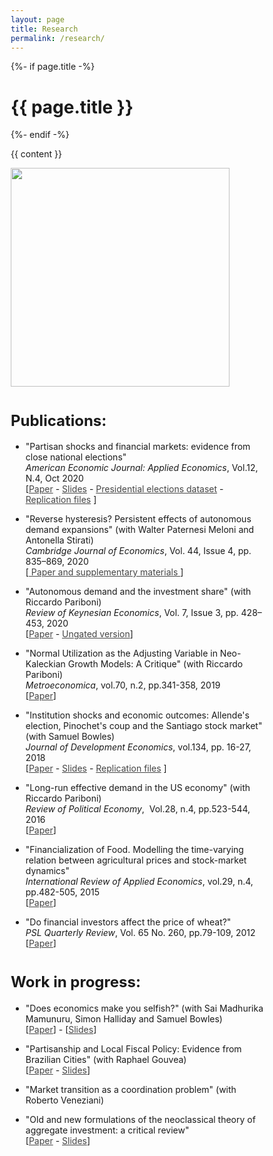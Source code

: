 ```yaml
---
layout: page
title: Research
permalink: /research/
---
```


<div class="home">
  {%- if page.title -%}
    <h1 class="page-heading">{{ page.title }}</h1>
  {%- endif -%}

  {{ content }}

<head>
<meta name="viewport">
<style>
* {
  box-sizing: border-box;
}

/* Create two unequal columns that floats next to each other */
.column {
  float: left;
  padding: 10px;
}

.left {
  width: 30%;
}

.right {
  width: 70%;
}

/* Clear floats after the columns */
.row:after {
  content: "";
  display: table;
  clear: both;
}
</style>
</head>
<body>

<div class="row">
  <div class="column left">
<img class="wp-image-1072 alignleft" src="https://danielegirardi.github.io/foto_cv.jpg" alt="" width="350" />
  </div>
  <div class="column right">
    
</div>
</div>  
</body>  
    
<h1><strong style="font-size: 1.5rem;">
Publications:</strong></h1>
<ul style="list-style-type: disc;">
 	<li>"Partisan shocks and financial markets: evidence from close national elections" <br/>
    <em>American Economic Journal: Applied Economics</em>, Vol.12, N.4, Oct 2020 <br/>
    [<a style="color: #454545;" href="https://www.aeaweb.org/articles?id=10.1257/app.20190292&&from=f" target="_blank" rel="noopener">Paper</a> - <a style="color: #454545;" href="https://umass.box.com/v/slidespoliticalshocks" target="_blank" rel="noopener">Slides</a> - <a style="color: #454545;" href="https://doi.org/10.7910/DVN/FHCCWY" target="_blank" rel="noopener">Presidential elections dataset</a> - <a style="color: #454545;" href="https://doi.org/10.3886/E115008V1" target="_blank" rel="noopener">Replication files</a>  ]</li>
</ul>
  <ul style="list-style-type: disc;">
 	<li>"Reverse hysteresis? Persistent effects of autonomous demand expansions" (with Walter Paternesi Meloni and Antonella Stirati)<br/> 
    <em>Cambridge Journal of Economics</em>, Vol. 44, Issue 4, pp. 835–869, 2020 <br/>
    [<a style="color: #454545;"href="https://academic.oup.com/cje/article/44/4/835/5826127?guestAccessKey=87f9804a-6bc9-41e1-9b55-27b5e819e937" target="_blank" rel="noopener"> Paper and supplementary materials </a>]</li>
</ul>
  <ul style="list-style-type: disc;">
 	<li>"Autonomous demand and the investment share" (with Riccardo Pariboni)<br/>
     <em>Review of Keynesian Economics</em>, Vol. 7, Issue 3, pp. 428–453, 2020 <br/>
     [<a style="color: #454545;" href="https://doi.org/10.4337/roke.2020.03.07" target="_blank" rel="noopener">Paper</a> - <a style="color: #454545;" href="https://umass.box.com/v/autonomousdemand" target="_blank" rel="noopener">Ungated version</a>]</li>
</ul>
  <ul style="list-style-type: disc;">
 	<li>"Normal Utilization as the Adjusting Variable in Neo-Kaleckian Growth Models: A Critique" (with Riccardo Pariboni)<br/> 
<em>Metroeconomica</em>, vol.70, n.2, pp.341-358, 2019 
<br/>[<a style="color: #454545;" href="https://umass.box.com/v/utilizationpaper" target="_blank" rel="noopener">Paper</a>]</li>
</ul>
<ul style="list-style-type: disc;">
 	<li>"Institution shocks and economic outcomes: Allende's election, Pinochet's coup and the Santiago stock market" (with Samuel Bowles) <br/>
  <em>Journal of Development Economics</em>, vol.134, pp. 16-27, 2018 <br/>
  [<a style="color: #454545;" href="http://tuvalu.santafe.edu/~bowles/2018%20(JDE)%20Chile.pdf" target="_blank" rel="noopener">Paper</a> - <a style="color: #454545;" href="https://umass.box.com/v/chilepaperslides" target="_blank" rel="noopener">Slides</a> - <a style="color: #454545;" href="https://umass.box.com/v/institution-shocks-repl" target="_blank" rel="noopener">Replication files</a> ]</li>
</ul>
 <ul style="list-style-type: disc;">
 	<li>"Long-run effective demand in the US economy" (with Riccardo Pariboni) <br/> 
    <em>Review of Political Economy</em>,  Vol.28, n.4, pp.523-544, 2016 <br/>
    [<a style="color: #454545;" href="http://dx.doi.org/10.1080/09538259.2016.1209893" target="_blank" rel="noopener">Paper</a>]</li>
</ul>
<ul style="list-style-type: disc;">
 	<li>"Financialization of Food. Modelling the time-varying relation between agricultural prices and stock-market dynamics"<br/>
    <em>International Review of Applied Economics</em>, vol.29, n.4, pp.482-505, 2015 <br/>
[<a style="color: #454545;" href="https://umass.box.com/v/financialization-of-food" target="_blank" rel="noopener">Paper</a>]</li>
</ul>
<ul style="list-style-type: disc;">
 	<li>"Do financial investors affect the price of wheat?"<br/> 
    <em>PSL Quarterly Review</em>, Vol. 65 No. 260, pp.79-109, 2012 <br/>
    [<a style="color: #454545;" href="https://ojs.uniroma1.it/index.php/PSLQuarterlyReview/article/view/9936" target="_blank" rel="noopener">Paper</a>]</li>
</ul>

<h1><strong style="font-size: 1.5rem;">
Work in progress:</strong></h1>
<ul style="list-style-type: disc;">
 	<li>"Does economics make you selfish?" (with Sai Madhurika Mamunuru, Simon Halliday and Samuel Bowles) <br/>
      [<a style="color: #454545;"href="https://umass.box.com/v/demys-paper-mar20" target="_blank" rel="noopener">Paper</a>] -  
    [<a style="color: #454545;"href="https://umass.box.com/v/slides-demys" target="_blank" rel="noopener">Slides</a>]</li>
</ul>
<ul style="list-style-type: disc;">
 	<li>"Partisanship and Local Fiscal Policy: Evidence from Brazilian Cities" (with Raphael Gouvea) <br/>
    [<a style="color: #454545;"href="https://umass.box.com/v/PLFP-oct-2020" target="_blank" rel="noopener">Paper</a> - <a style="color: #454545;" href="https://umass.box.com/v/electionsbrslides" target="_blank" rel="noopener">Slides</a>]</li>
</ul>
  <ul style="list-style-type: disc;">
 	<li>"Market transition as a coordination problem" (with Roberto Veneziani) <br/></li>   
</ul>  
<ul style="list-style-type: disc;">
 	<li>"Old and new formulations of the neoclassical theory of aggregate investment: a critical review"<br/>
   [<a style="color: #454545;"href="https://scholarworks.umass.edu/cgi/viewcontent.cgi?article=1220&context=econ_workingpaper" target="_blank" rel="noopener">Paper</a> - <a style="color: #454545;" href="https://umass.box.com/v/storep2017slides" target="_blank" rel="noopener">Slides</a>]
</ul>

    



